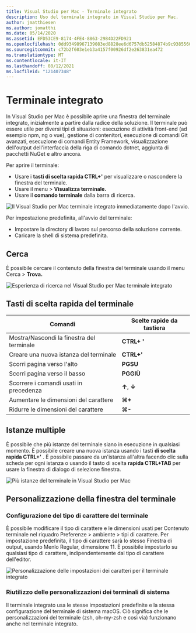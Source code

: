 ```yaml
---
title: Visual Studio per Mac - Terminale integrato
description: Uso del terminale integrato in Visual Studio per Mac.
author: jmatthiesen
ms.author: jomatthi
ms.date: 05/14/2020
ms.assetid: EFD53CE9-8174-4FE4-8863-2984D22FD921
ms.openlocfilehash: 0dd93498967139083ed8828ee6d6757db52584874b9c93855604d06b8c6eacd0
ms.sourcegitcommit: c72b2f603e1eb3a4157f00926df2e263831ea472
ms.translationtype: MT
ms.contentlocale: it-IT
ms.lasthandoff: 08/12/2021
ms.locfileid: "121407348"
---
```

# <a name="integrated-terminal"></a>Terminale integrato
In Visual Studio per Mac è possibile aprire una finestra del terminale integrato, inizialmente a partire dalla radice della soluzione. Il terminale può essere utile per diversi tipi di situazioni: esecuzione di attività front-end (ad esempio npm, ng o vue), gestione di contenitori, esecuzione di comandi Git avanzati, esecuzione di comandi Entity Framework, visualizzazione dell'output dell'interfaccia della riga di comando dotnet, aggiunta di pacchetti NuGet e altro ancora. 

Per aprire il terminale:
- Usare i **tasti di scelta rapida CTRL+'** per visualizzare o nascondere la finestra del terminale.
- Usare  il menu \> **Visualizza terminale.**
- Usare il **comando terminale** dalla barra di ricerca.

![*Il Visual Studio per Mac terminale integrato immediatamente dopo l'avvio.*](media/integrated-terminal-intro.png)

Per impostazione predefinita, all'avvio del terminale:
- Impostare la directory di lavoro sul percorso della soluzione corrente.
- Caricare la shell di sistema predefinita.

## <a name="search"></a>Cerca
È possibile cercare il contenuto della finestra del terminale usando il menu Cerca > **Trova.**

![*Esperienza di ricerca nel Visual Studio per Mac terminale integrato*](media/integrated-terminal-search.png)

## <a name="terminal-keyboard-shortcuts"></a>Tasti di scelta rapida del terminale
|Comandi|Scelte rapide da tastiera|
|-|-|
|Mostra/Nascondi la finestra del terminale|**CTRL+ '**|
|Creare una nuova istanza del terminale|**CTRL+'**|
|Scorri pagina verso l'alto|**PGSU**|
|Scorri pagina verso il basso|**PGGIÙ**|
|Scorrere i comandi usati in precedenza|**↑**, **↓**|
|Aumentare le dimensioni del carattere|**⌘+**|
|Ridurre le dimensioni del carattere|**⌘-**|

## <a name="multiple-instances"></a>Istanze multiple
È possibile che più istanze del terminale siano in esecuzione in qualsiasi momento. È possibile creare una nuova istanza usando i tasti **di scelta rapida CTRL+'** . È possibile passare da un'istanza all'altra facendo clic sulla scheda per ogni istanza o usando il tasto di scelta **rapida CTRL+TAB** per usare la finestra di dialogo di selezione finestra.

![*Più istanze del terminale in Visual Studio per Mac*](media/integrated-terminal-multiple-instances.png) 

## <a name="customizing-the-terminal-window"></a>Personalizzazione della finestra del terminale
### <a name="configuring-the-terminal-font"></a>Configurazione del tipo di carattere del terminale
È possibile modificare il tipo di carattere e le dimensioni usati per Contenuto terminale nel riquadro Preferenze > ambiente > tipi di carattere. Per impostazione predefinita, il tipo di carattere sarà lo stesso Finestra di output, usando Menlo Regular, dimensione 11. È possibile impostarlo su qualsiasi tipo di carattere, indipendentemente dal tipo di carattere dell'editor.

![*Personalizzazione delle impostazioni dei caratteri per il terminale integrato*](media/integrated-terminal-change-font.png)

### <a name="reusing-system-terminal-customizations"></a>Riutilizzo delle personalizzazioni dei terminali di sistema
Il terminale integrato usa le stesse impostazioni predefinite e la stessa configurazione del terminale di sistema macOS. Ciò significa che le personalizzazioni del terminale (zsh, oh-my-zsh e così via) funzionano anche nel terminale integrato.
